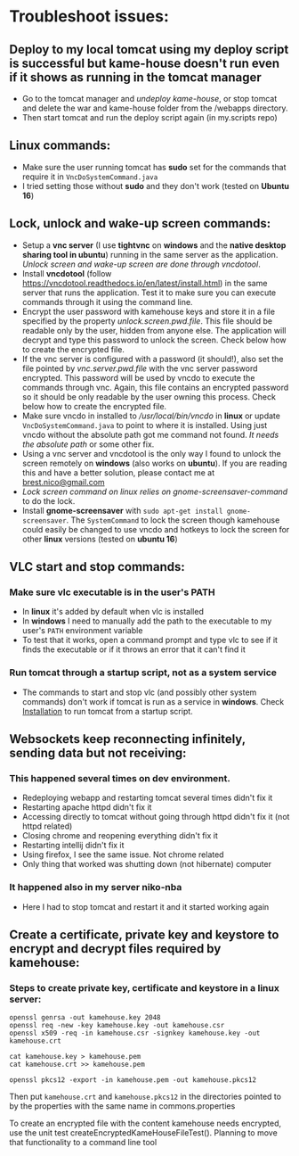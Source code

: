 # Troubleshoot issues:

## Deploy to my local tomcat using my deploy script is successful but kame-house doesn't run even if it shows as running in the tomcat manager

* Go to the tomcat manager and *undeploy kame-house*, or stop tomcat and delete the war and kame-house folder from the /webapps directory. 
* Then start tomcat and run the deploy script again (in my.scripts repo)

## Linux commands:

* Make sure the user running tomcat has **sudo** set for the commands that require it in `VncDoSystemCommand.java` 
* I tried setting those without **sudo** and they don't work (tested on **Ubuntu 16**)

## Lock, unlock and wake-up screen commands:

* Setup a **vnc server** (I use **tightvnc** on **windows** and the **native desktop sharing tool in ubuntu**) running in the same server as the application. *Unlock screen and wake-up screen are done through vncdotool*.
* Install **vncdotool** (follow https://vncdotool.readthedocs.io/en/latest/install.html) in the same server that runs the application. Test it to make sure you can execute commands through it using the command line.
* Encrypt the user password with kamehouse keys and store it in a file specified by the property *unlock.screen.pwd.file*. This file should be readable only by the user, hidden from anyone else. The application will decrypt and type this password to unlock the screen. Check below how to create the encrypted file.
* If the vnc server is configured with a password (it should!), also set the file pointed by *vnc.server.pwd.file* with the vnc server password encrypted. This password will be used by vncdo to execute the commands through vnc. Again, this file contains an encrypted password so it should be only readable by the user owning this process. Check below how to create the encrypted file.
* Make sure vncdo in installed to */usr/local/bin/vncdo* in **linux** or update `VncDoSystemCommand.java` to point to where it is installed. Using just vncdo without the absolute path got me command not found. *It needs the absolute path* or some other fix.
* Using a vnc server and vncdotool is the only way I found to unlock the screen remotely on **windows** (also works on **ubuntu**). If you are reading this and have a better solution, please contact me at brest.nico@gmail.com
* *Lock screen command on linux relies on gnome-screensaver-command* to do the lock. 
* Install **gnome-screensaver** with `sudo apt-get install gnome-screensaver`. The `SystemCommand` to lock the screen though kamehouse could easily be changed to use vncdo and hotkeys to lock the screen for other **linux** versions (tested on **ubuntu 16**)

## VLC start and stop commands:

### Make sure vlc executable is in the user's PATH 
* In **linux** it's added by default when vlc is installed
* In **windows** I need to manually add the path to the executable to my user's `PATH` environment variable
* To test that it works, open a command prompt and type vlc to see if it finds the executable or if it throws an error that it can't find it

### Run tomcat through a startup script, not as a system service
* The commands to start and stop vlc (and possibly other system commands) don't work if tomcat is run as a service in **windows**. Check [Installation](installation.md) to run tomcat from a startup script.

## Websockets keep reconnecting infinitely, sending data but not receiving:

### This happened several times on dev environment. 
- Redeploying webapp and restarting tomcat several times didn't fix it
- Restarting apache httpd didn't fix it
- Accessing directly to tomcat without going through httpd didn't fix it (not httpd related)
- Closing chrome and reopening everything didn't fix it
- Restarting intellij didn't fix it
- Using firefox, I see the same issue. Not chrome related
- Only thing that worked was shutting down (not hibernate) computer

### It happened also in my server niko-nba
- Here I had to stop tomcat and restart it and it started working again


## Create a certificate, private key and keystore to encrypt and decrypt files required by kamehouse:

### Steps to create private key, certificate and keystore in a linux server:
```
openssl genrsa -out kamehouse.key 2048
openssl req -new -key kamehouse.key -out kamehouse.csr
openssl x509 -req -in kamehouse.csr -signkey kamehouse.key -out kamehouse.crt

cat kamehouse.key > kamehouse.pem
cat kamehouse.crt >> kamehouse.pem 

openssl pkcs12 -export -in kamehouse.pem -out kamehouse.pkcs12 
```
Then put `kamehouse.crt` and `kamehouse.pkcs12` in the directories pointed to by the properties with the same name in commons.properties

To create an encrypted file with the content kamehouse needs encrypted, use the unit test createEncryptedKameHouseFileTest(). Planning to move that functionality to a command line tool